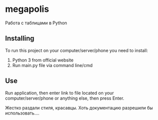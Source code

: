 # megapolis
Работа с таблицами в Python

## Installing
To run this project on your computer/server/phone you need to install:
1. Python 3 from official website
2. Run main.py file via command line/cmd

## Use
Run application, then enter link to file located on your computer/server/phone or anything else, then press Enter.



























Жестко раздали стиля, красавцы. Хоть документацию разрешили бы использовать....
